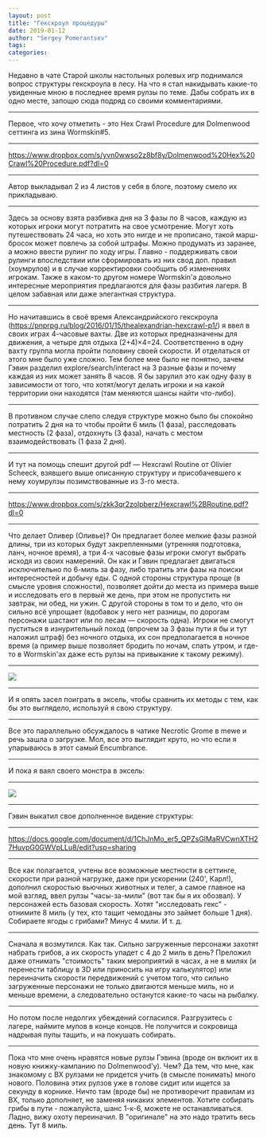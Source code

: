 ```yaml
---
layout: post
title: "Гекскроул процедуры"
date: 2019-01-12
author: "Sergey Pomerantsev"
tags:
categories:
---
```


Недавно в чате Старой школы настольных ролевых игр поднимался вопрос структуры гекскроула в лесу. На что я стал накидывать какие-то увиденные мною в последнее время рулзы по теме. Дабы собрать их в одно месте, запощю сюда подряд со своими комментариями.

----------

Первое, что хочу отметить - это Hex Crawl Procedure для Dolmenwood сеттинга из зина Wormskin#5.

----------
https://www.dropbox.com/s/yvn0wwso2z8bf8y/Dolmenwood%20Hex%20Crawl%20Procedure.pdf?dl=0

----------

Автор выкладывал 2 из 4 листов у себя в блоге, поэтому смело их прикладываю.

----------

Здесь за основу взята разбивка дня на 3 фазы по 8 часов, каждую из которых игроки могут потратить на свое усмотрение.
Могут хоть путешествовать 24 часа, но хоть это нигде и не прописано, такой марш-бросок может повлечь за собой штрафы.
Можно продумать из заранее, а можно ввести рулинг по ходу игры. Главно - поддерживать свои рулинги впоследствии или сформировать из них свод доп. правил (хоумрулов) и в случае корректировки сообщить об изменениях игрокам.
Также в каком-то другом номере Wormskin'a довольно интересные мероприятия предлагаются для фазы разбития лагеря.
В целом забавная или даже элегантная структура.

----------

Но начитавшись в своё время Александрийского гекскроула (https://pnprpg.ru/blog/2016/01/15/thealexandrian-hexcrawl-p1/) я ввел в своих играх 4-часовые вахты. Две из которых предназначены для движения, а четыре для отдыха (2+4)×4=24. Соответственно в одну вахту группа могла пройти половину своей скорости. И отделаться от этого мне было уже сложно. Тем более мне было не понятно, зачем Гэвин разделил  explore/search/interact на 3 разные фазы и почему каждая из них может занять 8 часов. Я бы зарулил это как одну фазу в зависимости от того, что хотят/могут делать игроки и на какой территории они находятся (там меняются шансы найти что-либо).

----------

В противном случае слепо следуя структуре можно было бы спокойно потратить 2 дня на то чтобы пройти 6 миль (1 фаза), расследовать местность (2 фаза), отдохнуть (3 фаза), начать с местом взаимодействовать (1 фаза 2 дня).

----------

И тут на помощь спешит другой pdf — Hexcrawl Routine от Olivier Scheeck, взявшего выше описанную структуру и присобачевшего к нему хоумрулзы позимствованные из 3-го места.

----------
https://www.dropbox.com/s/zkk3qr2zolpberz/Hexcrawl%2BRoutine.pdf?dl=0

----------

Что делает Оливер (Оливье)? Он предлагает более мелкие фазы разной длины, три из которых будут закрепленными (утренняя подготовка, ланч, ночное время), а три 4-х часовые фазы игроки смогут выбрать исходя из своих намерений. Он как и Гэвин предлагает двигаться исключительно по 6-миль за фазу, либо тратить эти фазы на поиски интересностей и добычу еды. С одной стороны структура проще (в смысле уровня сложности), позволяет дойти до места из примера выше и исследовать его в первый же день, при этом не пропустить ни завтрак, ни обед, ни ужин.
С другой стороны в том то и дело, что он сильно всё упрощает (вдобавок у него нет разницы, по дорогам персонажи шастают или по лесам — скорость одна). Игроки не смогут пуститься в изнурительный поход (впрочем за 3 фазы пути я бы и тут наложил штраф) без ночного отдыха, их сон предполагается в ночное время (а пример выше позволяет бродить по ночам, спать утром, и где-то в Wormskin'ах даже есть рулзы на привыкание к такому режиму).

----------
![](https://paper-attachments.dropbox.com/s_70F74CDB9C58412E17DCCDDE66F1ED4DF95AE98CCB29ADEA51443CDBA098D9F0_1586018957664_file.png)

----------

И я опять засел поиграть в эксель, чтобы сравнить их методы с тем, как бы это выглядело, используй я свою структуру.

----------

Все это параллельно обсуждалось в чатике Necrotic Grome в mewe и речь зашла о загрузке. Мол, все это выглядит круто, но что если я упарываюсь в этот самый Encumbrance.

----------

И пока я ваял своего монстра в эксель:

----------
![](https://paper-attachments.dropbox.com/s_70F74CDB9C58412E17DCCDDE66F1ED4DF95AE98CCB29ADEA51443CDBA098D9F0_1586018985359_file.png)

----------

Гэвин выкатил свое дополненное видение структуры:

----------
https://docs.google.com/document/d/1ChJnMo_er5_QPZsGlMaRVCwnXTH27HuvpG0GWVpLLu8/edit?usp=sharing

----------

Все как полагается, учтены все возможные местности в сеттинге, скорости при разной нагрузке, даже при ускорении (240', Карл!), дополнил скоростью вьючных животных и телег, а самое главное на мой взгляд, ввел рулзы "часы-за-мили" (вот так бы я их обозвал). У персонажей есть базовая скорость. Хотят "исследовать гекс" - отнимите 8 миль (у тех, кто тащит чемоданы это займет больше 1 дня). Собираете ягоды с грибами? Минус 4 мили. И т. д.

----------

Сначала я возмутился. Как так. Сильно загруженные персонажи захотят набрать грибов, а их скорость упадет с 4 до 2 миль в день?
Преложил даже отнимать "стоимость" таких мероприятий в часах, а не в милях (и перенести таблицу в 3D или приносить на игру калькулятор) или переиначить скорости передвижений с учетом того, что сильно загруженные персонажи не только двигаются меньше миль, но и меньше времени, а следовательно останутся какие-то часы на рыбалку.

----------

Но потом после недолгих убеждений согласился. Разгрузитесь с лагере, наймите мулов в конце концов. Не получится и сокровища надрывая пупы тащить, и на покушать собирать.

----------

Пока что мне очень нравятся новые рулзы Гэвина (вроде он вклюит их в новую книжку-кампанию по Dolmenwood'у).
Чем? Да тем, что мне, как знакомому с BX рулзами не придется учить (в смысле понимать) много нового. Половина этих рулзов уже в голове сидит или ищется за секунду в корнике. Ничто там (вроде бы) не противоречит правилам из BX, только дополняет, не заменяя никаких элементов. Хотите собирать грибы в пути - пожалуйста, шанс 1-к-6, можете не останавливаться. Ладно, вижу охоту переиначил. В "оригинале" на это надо тратить весь день. Тут 8 миль.
